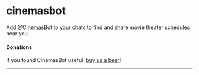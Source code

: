 # cinemasbot

Add [@CinemasBot](https://telegram.me/cinemasbot) to your chats to find and share movie theater schedules near you.

#### Donations

If you found CinemasBot useful, [buy us a beer]!

----------

[buy us a beer]:https://www.paypal.com/cgi-bin/webscr?cmd=_s-xclick&hosted_button_id=PX3EU8YNJF8JS